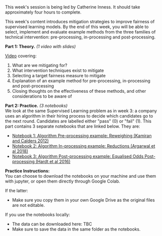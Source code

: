 This week's session is being led by Catherine Inness. It should take approximately four hours to complete. 

This week's content introduces mitigation strategies to improve fairness of supervised learning models. By the end of this week, you will be able to select, implement and evaluate example methods from the three families of technical intervention: pre-processing, in-processing and post-processing.

**Part 1: Theory.** *(1 video with slides)* 

[Video](https://www.youtube.com/watch?v=jcJn4_ezFOI) covering: 
  1. What are we mitigating for?
  2. What intervention techniques exist to mitigate
  3. Selecting a target fairness measure to mitigate
  4. Explanation of an example method for pre-processing, in-processing and post-processing
  5. Closing thoughts on the effectiveness of these methods, and other considerations to be aware of

**Part 2: Practice.** *(3 notebooks)* <br>
We look at the same Supervised Learning problem as in week 3: a company uses an algorithm in their hiring process to decide which candidates go to the next round. Candidates are labelled either "pass" (0) or "fail" (1).  This part contains 3 separate notebooks that are linked below. They are:
<!-- - [Notebook 1: Algorithm Pre-processing example: Reweighing (Kamiran and Calders 2012)](https://colab.research.google.com/drive/19SIPcIkM91J8P6CJOJ6UkWd57W06wTxB?usp=sharing)
- [Notebook 2: Algorithm In-processing example: Reductions (Argarwal et al 2018)](https://colab.research.google.com/drive/1G3qb1xfhuiFjfaa1BcrE8PFKFhYrOGeD?usp=sharing)
- [Notebook 3: Algorithm Post-processing example: Equalised Odds Post-processing (Hardt et al 2016)](https://colab.research.google.com/drive/1hkLxC3HS9O8baIyoi7FF4eLgj1_kq42G?usp=sharing) -->
- [Notebook 1: Algorithm Pre-processing example: Reweighing (Kamiran and Calders 2012)](https://colab.research.google.com/github/alan-turing-institute/bias-in-AI-course/blob/main/Milestone4_Mitigating-Algorithm-Bias-and-Discrimination-in-Supervised-Learning/notebooks/Notebook%201_Algorithm%20Pre-processing%20example%20Reweighing%20(Kamiran%20and%20Calders%202012).ipynb)
- [Notebook 2: Algorithm In-processing example: Reductions (Argarwal et al 2018)](https://colab.research.google.com/github/alan-turing-institute/bias-in-AI-course/blob/main/Milestone4_Mitigating-Algorithm-Bias-and-Discrimination-in-Supervised-Learning/notebooks/Notebook%202_Algorithm%20In-processing%20example%20Reductions%20(Argarwal%20et%20al%202018).ipynb)
- [Notebook 3: Algorithm Post-processing example: Equalised Odds Post-processing (Hardt et al 2016)](https://colab.research.google.com/github/alan-turing-institute/bias-in-AI-course/blob/main/Milestone4_Mitigating-Algorithm-Bias-and-Discrimination-in-Supervised-Learning/notebooks/Notebook%203_Algorithm%20Post-processing%20example%20Equalised%20Odds%20Post-processing%20(Hardt%20et%20al%202016).ipynb)

**Practice Instructions:** <br>
You can choose to download the notebooks on your machine and use them with jupyter, or open them directly through Google Colab. 

If the latter:
- Make sure you copy them in your own Google Drive as the original files are not editable.

If you use the notebooks locally:
- The data can be downloaded here: TBC
- Make sure to save the data in the same folder as the notebooks. 
